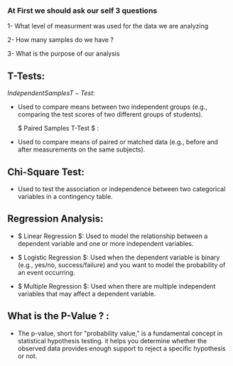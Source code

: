 ### At First we should ask our self 3 questions

1- What level of measurment was used for the data we are analyzing

2- How many samples do we have ?

3- What is the purpose of our analysis

## T-Tests:

$Independent Samples T-Test$:

- Used to compare means between two independent groups
  (e.g., comparing the test scores of two different groups of students).

  $ Paired Samples T-Test $ :

- Used to compare means of paired or matched data
  (e.g., before and after measurements on the same subjects).

## Chi-Square Test:

- Used to test the association or independence between two categorical variables in a contingency table.

## Regression Analysis:

- $ Linear Regression $: Used to model the relationship between a dependent variable and one or more independent variables.

- $ Logistic Regression $: Used when the dependent variable is binary (e.g., yes/no, success/failure) and you want to model the probability of an event occurring.

- $ Multiple Regression $: Used when there are multiple independent variables that may affect a dependent variable.

## What is the P-Value ? :

- The p-value, short for "probability value," is a fundamental concept in statistical hypothesis testing. it helps you determine whether the observed data provides enough support to reject a specific hypothesis or not.
